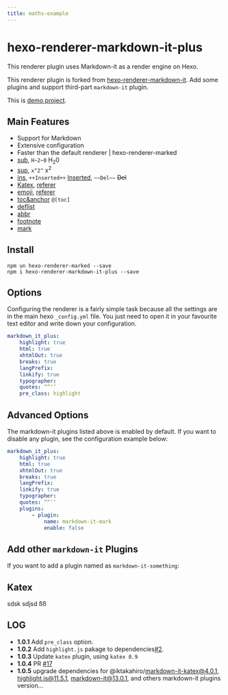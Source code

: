 ```yaml
---
title: maths-example
---
```

# hexo-renderer-markdown-it-plus

This renderer plugin uses Markdown-it as a render engine on Hexo.

This renderer plugin is forked from [hexo-renderer-markdown-it](https://github.com/hexojs/hexo-renderer-markdown-it/blob/master/lib/renderer.js).
Add some plugins and support third-part `markdown-it` plugin.

This is [demo project](https://github.com/CHENXCHEN/hexo-renderer-markdown-it-plus-demo.git).

## Main Features
+ Support for Markdown
+ Extensive configuration
+ Faster than the default renderer | hexo-renderer-marked
+ [sub](https://www.npmjs.com/package/markdown-it-sub), `H~2~0` H<sub>2</sub>0
+ [sup](https://www.npmjs.com/package/markdown-it-sup), `x^2^` x<sup>2</sup>
+ [ins](https://www.npmjs.com/package/markdown-it-ins), `++Inserted++` <ins>Inserted</ins>, `~~Del~~` <s>Del</s>
+ [Katex](https://www.npmjs.com/package/@iktakahiro/markdown-it-katex), [referer](https://github.com/Khan/KaTeX)
+ [emoji](https://www.npmjs.com/package/markdown-it-emoji), [referer](https://www.webpagefx.com/tools/emoji-cheat-sheet/)
+ [toc&anchor](https://www.npmjs.com/package/markdown-it-toc-and-anchor) `@[toc]`
+ [deflist](http://pandoc.org/MANUAL.html#definition-lists)
+ [abbr](https://www.npmjs.com/package/markdown-it-abbr)
+ [footnote](https://www.npmjs.com/package/markdown-it-footnote)
+ [mark](https://www.npmjs.com/package/markdown-it-mark)

## Install

```shell
npm un hexo-renderer-marked --save
npm i hexo-renderer-markdown-it-plus --save
```

## Options
Configuring the renderer is a fairly simple task because all the settings are in the main hexo `_config.yml` file. You just need to open it in your favourite text editor and write down your configuration.

```yml
markdown_it_plus:
    highlight: true
    html: true
    xhtmlOut: true
    breaks: true
    langPrefix:
    linkify: true
    typographer:
    quotes: “”‘’
    pre_class: highlight
```

## Advanced Options
The markdown-it plugins listed above is enabled by default. If you want to disable any plugin, see the configuration example below:
```yml
markdown_it_plus:
    highlight: true
    html: true
    xhtmlOut: true
    breaks: true
    langPrefix:
    linkify: true
    typographer:
    quotes: “”‘’
    plugins:
        - plugin:
            name: markdown-it-mark
            enable: false
```

## Add other `markdown-it` Plugins
If you want to add a plugin named as `markdown-it-something`:


## Katex

sdsk sdjsd ßß


## LOG

+ **1.0.1** Add `pre_class` option.
+ **1.0.2** Add `highlight.js` pakage to dependencies[#2](https://github.com/CHENXCHEN/hexo-renderer-markdown-it-plus/issues/2).
+ **1.0.3** Update `katex` plugin, using `katex 0.9`
+ **1.0.4** PR [#17](https://github.com/CHENXCHEN/hexo-renderer-markdown-it-plus/pull/17)
+ **1.0.5** upgrade dependencies for @iktakahiro/markdown-it-katex@4.0.1, highlight.js@11.5.1, markdown-it@13.0.1, and others markdown-it plugins version...
